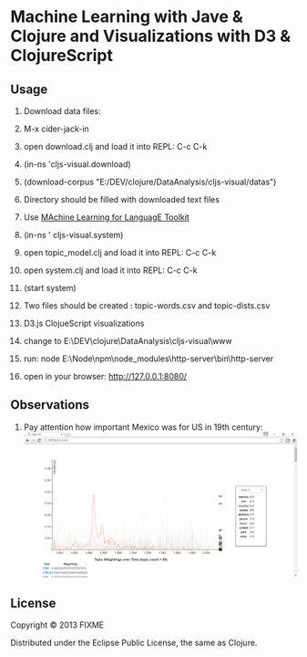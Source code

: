 # Machine Learning with Jave & Clojure and Visualizations with D3 & ClojureScript

## Usage

1. Download data files:

  1. M-x cider-jack-in
  2. open download.clj and load it into REPL: C-c C-k
  3. (in-ns 'cljs-visual.download)   
  4. (download-corpus "E:/DEV/clojure/DataAnalysis/cljs-visual/datas")
  5. Directory should be filled with downloaded text files

2. Use [MAchine Learning for LanguagE Toolkit](http://mallet.cs.umass.edu)
  1. (in-ns ' cljs-visual.system)
  2. open topic_model.clj and load it into REPL: C-c C-k
  3. open system.clj and load it into REPL: C-c C-k
  2. (start system)
  3. Two files should be created : topic-words.csv and topic-dists.csv

3. D3.js ClojueScript visualizations
  1. change to E:\DEV\clojure\DataAnalysis\cljs-visual\www
  2. run: node E:\Node\npm\node_modules\http-server\bin\http-server
  3. open in your browser: http://127.0.0.1:8080/
  

## Observations

1. Pay attention how important Mexico was for US in 19th century:
![alt text](https://github.com/zuoqin/cljs-visualizations/blob/master/doc/mexico.png "Mexico in State of the Union Addresses and Messages")

## License

Copyright © 2013 FIXME

Distributed under the Eclipse Public License, the same as Clojure.
